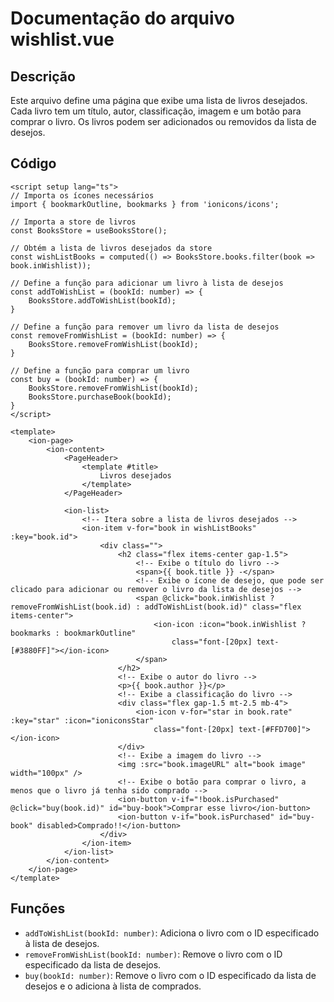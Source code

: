 # Documentação do arquivo wishlist.vue

## Descrição

Este arquivo define uma página que exibe uma lista de livros desejados. Cada livro tem um título, autor, classificação, imagem e um botão para comprar o livro. Os livros podem ser adicionados ou removidos da lista de desejos.

## Código
```vue
<script setup lang="ts">
// Importa os ícones necessários
import { bookmarkOutline, bookmarks } from 'ionicons/icons';

// Importa a store de livros
const BooksStore = useBooksStore();

// Obtém a lista de livros desejados da store
const wishListBooks = computed(() => BooksStore.books.filter(book => book.inWishlist));

// Define a função para adicionar um livro à lista de desejos
const addToWishList = (bookId: number) => {
    BooksStore.addToWishList(bookId);
}

// Define a função para remover um livro da lista de desejos
const removeFromWishList = (bookId: number) => {
    BooksStore.removeFromWishList(bookId);
}

// Define a função para comprar um livro
const buy = (bookId: number) => {
    BooksStore.removeFromWishList(bookId);
    BooksStore.purchaseBook(bookId);
}
</script>

<template>
    <ion-page>
        <ion-content>
            <PageHeader>
                <template #title>
                    Livros desejados
                </template>
            </PageHeader>

            <ion-list>
                <!-- Itera sobre a lista de livros desejados -->
                <ion-item v-for="book in wishListBooks" :key="book.id">
                    <div class="">
                        <h2 class="flex items-center gap-1.5">
                            <!-- Exibe o título do livro -->
                            <span>{{ book.title }} -</span>
                            <!-- Exibe o ícone de desejo, que pode ser clicado para adicionar ou remover o livro da lista de desejos -->
                            <span @click="book.inWishlist ? removeFromWishList(book.id) : addToWishList(book.id)" class="flex items-center">
                                <ion-icon :icon="book.inWishlist ? bookmarks : bookmarkOutline"
                                    class="font-[20px] text-[#3880FF]"></ion-icon>
                            </span>
                        </h2>
                        <!-- Exibe o autor do livro -->
                        <p>{{ book.author }}</p>
                        <!-- Exibe a classificação do livro -->
                        <div class="flex gap-1.5 mt-2.5 mb-4">
                            <ion-icon v-for="star in book.rate" :key="star" :icon="ioniconsStar"
                                class="font-[20px] text-[#FFD700]"></ion-icon>
                        </div>
                        <!-- Exibe a imagem do livro -->
                        <img :src="book.imageURL" alt="book image" width="100px" />
                        <!-- Exibe o botão para comprar o livro, a menos que o livro já tenha sido comprado -->
                        <ion-button v-if="!book.isPurchased" @click="buy(book.id)" id="buy-book">Comprar esse livro</ion-button>
                        <ion-button v-if="book.isPurchased" id="buy-book" disabled>Comprado!!</ion-button>
                    </div>
                </ion-item>
            </ion-list>
        </ion-content>
    </ion-page>
</template>
```

## Funções

- `addToWishList(bookId: number)`: Adiciona o livro com o ID especificado à lista de desejos.
- `removeFromWishList(bookId: number)`: Remove o livro com o ID especificado da lista de desejos.
- `buy(bookId: number)`: Remove o livro com o ID especificado da lista de desejos e o adiciona à lista de comprados.